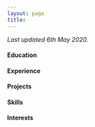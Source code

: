 ```yaml
---
layout: page
title:
---
```


_Last updated 6th May 2020._

#### Education

#### Experience

#### Projects

#### Skills

#### Interests

